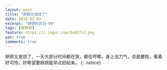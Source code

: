 ```yaml
---
layout: post
title: "妍妍又发烧了"
date: 2019-02-03
excerpt: "妍妍的日记-99"
tags: [徐晓妍]
feature: https://i.imgur.com/Ds6S7lJ.png
yan: true
comments: true
---
```

妍妍又发烧了，一天大部分时间都在哭，都在哼唧，身上没力气，总是要抱，看着好可怜，好希望要妍妍能早点好起来。
{: .notice}
